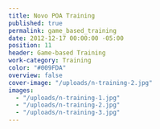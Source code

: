 ```yaml
---
title: Novo POA Training
published: true
permalink: game_based_training
date: 2012-12-17 00:00:00 -05:00
position: 11
header: Game-based Training
work-category: Training
color: "#009FDA"
overview: false
cover-image: "/uploads/n-training-2.jpg"
images:
  - "/uploads/n-training-1.jpg"
  - "/uploads/n-training-2.jpg"
  - "/uploads/n-training-3.jpg"
---
```

